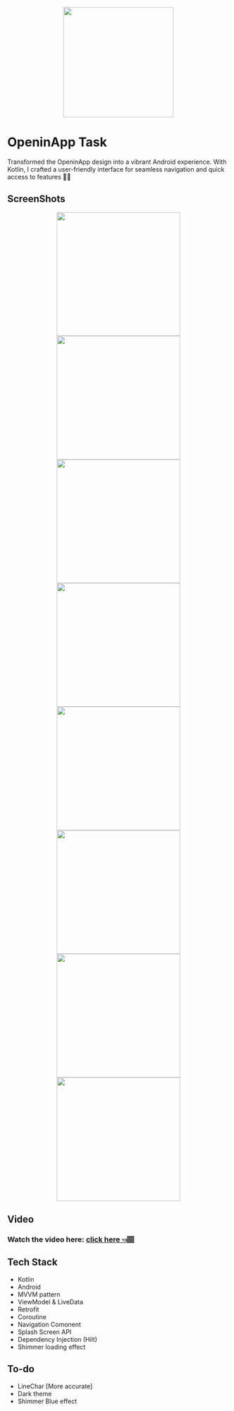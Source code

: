 
<p align="center">  
  <img src="https://github.com/Chandra-Sekhar-Bala/OpeninApp-Assignment/assets/57448981/58a4d82b-e22f-4e0e-b8d0-6a863e384146" width="250" height="250" />
</p>

# OpeninApp Task
Transformed the OpeninApp design into a vibrant Android experience. With Kotlin, I crafted a user-friendly interface for seamless navigation and quick access to features 📱✨

## ScreenShots

<p align="center">

<img src="https://github.com/Chandra-Sekhar-Bala/OpeninApp-Assignment/assets/57448981/4728d196-bb05-4536-ae40-abf20e318ed1" width="280" />

<img src="https://github.com/Chandra-Sekhar-Bala/OpeninApp-Assignment/assets/57448981/a8604c49-d5ae-44f2-82b5-f693e8b9b24f" width="280" />

<img src="https://github.com/Chandra-Sekhar-Bala/OpeninApp-Assignment/assets/57448981/13209351-b364-48f8-ac8f-e6f00b17062d" width="280" />

<img src="https://github.com/Chandra-Sekhar-Bala/OpeninApp-Assignment/assets/57448981/7e9a4322-3303-4039-9c7f-4c4b088ae5de" width="280" />

<img src="https://github.com/Chandra-Sekhar-Bala/OpeninApp-Assignment/assets/57448981/d6b0e542-eb58-444f-b3c4-6d819c2e7ff7" width="280" />

<img src="https://github.com/Chandra-Sekhar-Bala/OpeninApp-Assignment/assets/57448981/d73a7155-761e-42f5-8a87-05fdfd8599f7" width="280" />

<img src="https://github.com/Chandra-Sekhar-Bala/OpeninApp-Assignment/assets/57448981/d63ad048-769d-48ee-9c0a-a7f013fc58a7" width="280" />

<img src="https://github.com/Chandra-Sekhar-Bala/OpeninApp-Assignment/assets/57448981/79aeab57-6a18-4297-ac0e-23fcbde80064" width="280" />

</p>

## Video 

### Watch the video here: [click here 👈🏽](https://drive.google.com/file/d/1uSI_kNo2zBqR_9nurCeeleVLGODcKUnU/view?usp=drive_link)

## Tech Stack
  - Kotlin
  -  Android
  -  MVVM pattern
  -  ViewModel & LiveData
  -  Retrofit 
  -  Coroutine
  -  Navigation Comonent
  -  Splash Screen API
  -  Dependency Injection (Hilt)
  -  Shimmer loading effect
  

## To-do
  - LineChar [More accurate]
  -  Dark theme
  -  Shimmer Blue effect
